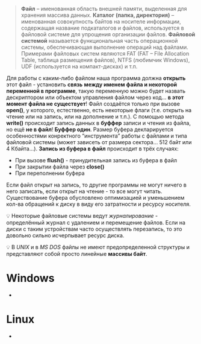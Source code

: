 > **Файл** – именованная область внешней памяти, выделенная для хранения массива данных.
> **Каталог** **(папка, директория)** – именованная совокупность байтов на носителе информации, содержащая название подкаталогов и файлов, используется в файловой системе для упрощения организации файлов.
> **Файловой системой** называется функциональная часть операционной системы, обеспечивающая выполнение операций над файлами. Примерами файловых систем являются FAT (FAT – File Allocation Table, таблица размещения файлов), NTFS (любимчик Windows), UDF (используется на компакт-дисках) и т.п.

Для работы с каким-либо файлом наша программа должна **открыть** этот файл -  установить  **связь**  **между  именем  файла и некоторой переменной в программе**, такую переменную можно будет назвать дескриптором или объектом управления файлом через код… **в этот момент файла не существует**! Файл создаётся только при вызове **open()**, у которого, естественно, есть некоторые флаги (т.е. открыть на чтение или на запись, или на дополнение и т.п.). 
С помощью метода **write()** происходит запись данных в **буффер** записи и чтения из файла, но ещё **не в файл**! **Буффер один**. Размер буфера декларируется особенностями конректного “инструмента” работы с файлами и типа файловой системы (может зависеть от размера сектора… 512 байт или 4 Кбайта…). 
**Запись из буфера в файл** происходит в трёх случаях:
- При вызове **flush()** - принудительная запись из буфера в файл
- При закрытии файла через **close()**
- При переполнении буфера

Если файл открыт на запись, то другие программы не могут ничего в него записать, если открыт на чтение - то все могут читать. Существование буфера обусловлено оптимизацией и уменьшением кол-ва обращений к диску в виду его затратности и ресурсу носителя. 

💡 Некоторые файловые системы ведут *журналирование* - определённый журнал с удалением и перемещение файлов. Если на диски с таким устройствам часто осуществлять перезапись, то это довольно сильно исчерпывает ресурс диска.

💡 В *UNIX* и в *MS DOS* файлы не имеют предопределенной  структуры  и  представляют собой просто  линейные  **массивы  байт**.
# Windows
-
# Linux
-
